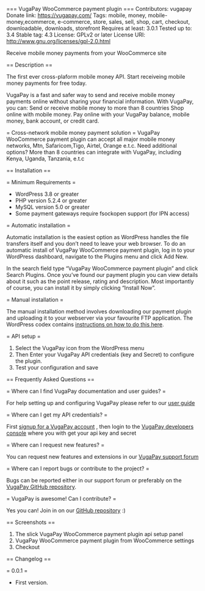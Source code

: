 === VugaPay WooCommerce payment plugin ===
Contributors: vugapay
Donate link: https://vugapay.com/
Tags: mobile, money, mobile-money,ecommerce, e-commerce, store, sales, sell, shop, cart, checkout, downloadable, downloads, storefront
Requires at least: 3.0.1
Tested up to: 3.4
Stable tag: 4.3
License: GPLv2 or later
License URI: http://www.gnu.org/licenses/gpl-2.0.html

Receive mobile money payments from your WooCommerce site

== Description ==

The first ever cross-plaform mobile money API. Start receiveing mobile money payments for free today.

VugaPay is a fast and safer way to send and receive mobile money payments online without sharing your financial information. With VugaPay, you can: Send or receive mobile money to more than 8 countries Shop online with mobile money. Pay online with your VugaPay balance, mobile money, bank account, or credit card.


= Cross-network mobile money payment solution =
VugaPay WooCommerce payment plugin can accept all major mobile money networks, Mtn, Safaricom,Tigo, Airtel, Orange e.t.c. Need additional options? More than 8 countries can integrate with VugaPay, including Kenya, Uganda, Tanzania, e.t.c

== Installation ==

= Minimum Requirements =

* WordPress 3.8 or greater
* PHP version 5.2.4 or greater
* MySQL version 5.0 or greater
* Some payment gateways require fsockopen support (for IPN access)

= Automatic installation =

Automatic installation is the easiest option as WordPress handles the file transfers itself and you don’t need to leave your web browser. To do an automatic install of  VugaPay WooCommerce payment plugin, log in to your WordPress dashboard, navigate to the Plugins menu and click Add New.

In the search field type “VugaPay WooCommerce payment plugin” and click Search Plugins. Once you’ve found our payment plugin you can view details about it such as the point release, rating and description. Most importantly of course, you can install it by simply clicking “Install Now”.

= Manual installation =

The manual installation method involves downloading our payment plugin and uploading it to your webserver via your favourite FTP application. The WordPress codex contains [instructions on how to do this here](http://codex.wordpress.org/Managing_Plugins#Manual_Plugin_Installation).


= API setup =
1. Select the VugaPay icon from the WordPress menu
2. Then Enter your VugaPay API credentials (key and Secret) to configure the plugin.
3. Test your configuration and save


== Frequently Asked Questions ==


= Where can I find VugaPay documentation and user guides? =

For help setting up and configuring VugaPay please refer to our [user guide](http://docs.vugapay.com/vugapay-woocommerce-plugin/)

= Where can I get my API credentials? =

First [signup for a VugaPay account](https://vugapay.com/account/signup) , then login to the  [VugaPay developers console](https://devs.vugapay.com/login) where you with get your api key and secret 

= Where can I request new features? =

You can request new features and extensions in our [VugaPay support forum](https://vugapay.com/help)


= Where can I report bugs or contribute to the project? =

Bugs can be reported either in our support forum or preferably on the [VugaPay GitHub repository](https://github.com/vugapay/vugapay-woo/issues).


= VugaPay is awesome! Can I contribute? =

Yes you can! Join in on our [GitHub repository](http://github.com/vugapay/vugapay-woo/) :)

== Screenshots ==

1. The slick VugaPay WooCommerce payment plugin api setup panel
2. VugaPay WooCommerce payment plugin from WooCommerce settings
3. Checkout

== Changelog ==

= 0.0.1 =
* First version.


